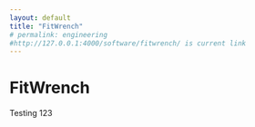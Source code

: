 ```yaml
---
layout: default
title: "FitWrench"
# permalink: engineering
#http://127.0.0.1:4000/software/fitwrench/ is current link
---
```


<h1>FitWrench</h1>

<div class="row">
    <div class="col ">
        Testing 123
    </div>
</div>